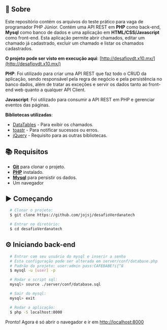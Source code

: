 ## 📃 Sobre
Este repositório contém os arquivos do teste prático para vaga de programador PHP Júnior.
Contém uma API REST em **PHP** como back-end, **Mysql** como banco de dados e uma aplicação em **HTML/CSS/Javascript** como front-end.
Esta aplicação permite abrir chamados, editar um chamado já cadastrado, excluir um chamado e listar os chamados cadastrados.

**O projeto pode ser visto em execução aqui**: [http://desafiovdt.x10.mx/](http://desafiovdt.x10.mx/)

**PHP**: Foi utilizado para criar uma API REST que faz todo o CRUD da aplicação, sendo responsável pela regra de negócio e pela persistência no banco dados, além de tratar as exceções e servir os dados tanto ao front-end web quanto a qualquer API Client.

**Javascript**: Foi utilizado para consumir a API REST em PHP e gerenciar eventos das páginas.

**Bibliotecas utilizadas**:
- [DataTables](https://datatables.net/) - Para exibir os chamados.
- [toastr](https://github.com/CodeSeven/toastr) - Para notificar sucessos ou erros.
- [jQuery](https://jquery.com/) - Requisito para as outras bibliotecas.

## 📚 Requisitos
- [**Git**](https://git-scm.com/) para clonar o projeto.
- [**PHP**](https://www.php.net/downloads.php) instalado.
- [**Mysql**](https://dev.mysql.com/downloads/) para persistir os dados.
- Um navegador

## ▶ Começando
``` bash
  # Clonar o projeto:
  $ git clone https://github.com/jojsj/desafioVerdanatech

  # Entrar no diretório:
  $ cd desafioVerdanatech
```

## ⚙️ Iniciando back-end

```bash
  # Entrar com seu usuário do mysql e inserir a senha
  # Esta configuração pode ser alterada em server/conf/database.php
  # Padrão do projeto: user:admin pass:CAFEBABE?i{^8
  $ mysql -u [user] -p

  # Rodar o script sql:
  mysql> source ./server/conf/database.sql

  # Sair do mysql:
  mysql> exit

  # Rodar a aplicação:
  $ php -S localhost:8000
```

Pronto! Agora é só abrir o navegador e ir em  [http://localhost:8000](http://localhost:8000)
